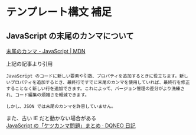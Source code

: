 # テンプレート構文 補足

## JavaScript の末尾のカンマについて

[末尾のカンマ - JavaScript | MDN](https://developer.mozilla.org/ja/docs/Web/JavaScript/Reference/Trailing_commas)

上記の記事より引用

```
JavaScript のコードに新しい要素や引数、プロパティを追加するときに役立ちます。新しいプロパティを追加するとき、最終行ですでに末尾のカンマを使用していれば、最終行を修正することなく新しい行を追加できます。これによって、バージョン管理の差分がより洗練され、コード編集の煩雑さを軽減できます。
```

```
しかし、JSON では末尾のカンマを許容していません。
```

また、古い IE だと動かない場合がある  
[JavaScript の「ケツカンマ問題」まとめ · DQNEO 日記](http://dqn.sakusakutto.jp/2012/05/javascript-last-comma-matome.html)
